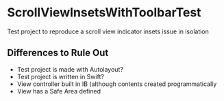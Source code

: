 # ScrollViewInsetsWithToolbarTest
Test project to reproduce a scroll view indicator insets issue in isolation

## Differences to Rule Out ##

* Test project is made with Autolayout?
* Test project is written in Swift?
* View controller built in IB (although contents created programmatically
* View has a Safe Area defined